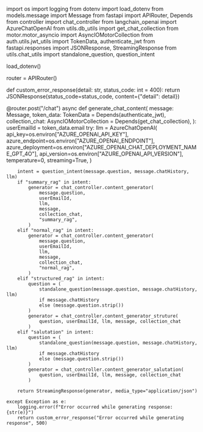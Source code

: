 import os
import logging
from dotenv import load_dotenv
from models.message import Message
from fastapi import APIRouter, Depends
from controller import chat_controller
from langchain_openai import AzureChatOpenAI
from utils.db_utils import get_chat_collection
from motor.motor_asyncio import AsyncIOMotorCollection
from auth.utils.jwt_utils import TokenData, authenticate_jwt
from fastapi.responses import JSONResponse, StreamingResponse
from utils.chat_utils import standalone_question, question_intent

load_dotenv()

router = APIRouter()


def custom_error_response(detail: str, status_code: int = 400):
    return JSONResponse(status_code=status_code, content={"detail": detail})


@router.post("/chat")
async def generate_chat_content(
    message: Message,
    token_data: TokenData = Depends(authenticate_jwt),
    collection_chat: AsyncIOMotorCollection = Depends(get_chat_collection),
):
    userEmailId = token_data.email
    try:
        llm = AzureChatOpenAI(
            api_key=os.environ["AZURE_OPENAI_API_KEY"],
            azure_endpoint=os.environ["AZURE_OPENAI_ENDPOINT"],
            azure_deployment=os.environ["AZURE_OPENAI_CHAT_DEPLOYMENT_NAME_GPT_4O"],
            api_version=os.environ["AZURE_OPENAI_API_VERSION"],
            temperature=0,
            streaming=True,
        )

        intent = question_intent(message.question, message.chatHistory, llm)
        if "summary_rag" in intent:
            generator = chat_controller.content_generator(
                message.question,
                userEmailId,
                llm,
                message,
                collection_chat,
                "summary_rag",
            )
        elif "normal_rag" in intent:
            generator = chat_controller.content_generator(
                message.question,
                userEmailId,
                llm,
                message,
                collection_chat,
                "normal_rag",
            )
        elif "structured_rag" in intent:
            question = (
                standalone_question(message.question, message.chatHistory, llm)
                if message.chatHistory
                else (message.question.strip())
            )
            generator = chat_controller.content_generator_struture(
                question, userEmailId, llm, message, collection_chat
            )
        elif "salutation" in intent:
            question = (
                standalone_question(message.question, message.chatHistory, llm)
                if message.chatHistory
                else (message.question.strip())
            )
            generator = chat_controller.content_generator_salutation(
                question, userEmailId, llm, message, collection_chat
            )

        return StreamingResponse(generator, media_type="application/json")

    except Exception as e:
        logging.error(f"Error occurred while generating response: {str(e)}")
        return custom_error_response("Error occurred while generating response", 500)
